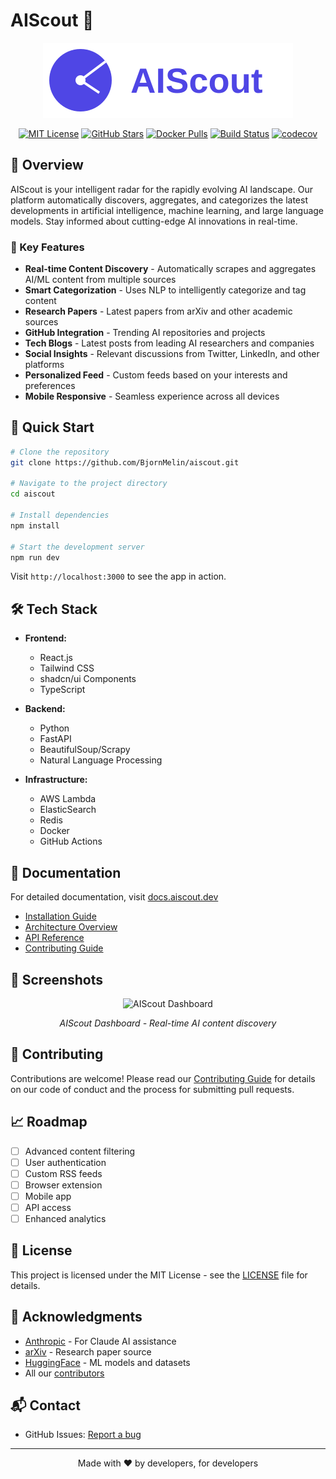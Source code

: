 # AIScout 🤖 

<div align="center">
  <img src="assets/logo.svg" alt="AIScout Logo" width="400"/>
  
  [![MIT License](https://img.shields.io/badge/License-MIT-green.svg)](https://choosealicense.com/licenses/mit/)
  [![GitHub Stars](https://img.shields.io/github/stars/BjornMelin/aiscout?style=social)](https://github.com/BjornMelin/aiscout)
  [![Docker Pulls](https://img.shields.io/docker/pulls/BjornMelin/aiscout)](https://hub.docker.com/r/BjornMelin/aiscout)
  [![Build Status](https://github.com/BjornMelin/aiscout/workflows/CI/badge.svg)](https://github.com/BjornMelin/aiscout/actions)
  [![codecov](https://codecov.io/gh/BjornMelin/aiscout/branch/main/graph/badge.svg)](https://codecov.io/gh/BjornMelin/aiscout)
</div>

## 🎯 Overview

AIScout is your intelligent radar for the rapidly evolving AI landscape. Our platform automatically discovers, aggregates, and categorizes the latest developments in artificial intelligence, machine learning, and large language models. Stay informed about cutting-edge AI innovations in real-time.

### 🌟 Key Features

- **Real-time Content Discovery** - Automatically scrapes and aggregates AI/ML content from multiple sources
- **Smart Categorization** - Uses NLP to intelligently categorize and tag content
- **Research Papers** - Latest papers from arXiv and other academic sources
- **GitHub Integration** - Trending AI repositories and projects
- **Tech Blogs** - Latest posts from leading AI researchers and companies
- **Social Insights** - Relevant discussions from Twitter, LinkedIn, and other platforms
- **Personalized Feed** - Custom feeds based on your interests and preferences
- **Mobile Responsive** - Seamless experience across all devices

## 🚀 Quick Start

```bash
# Clone the repository
git clone https://github.com/BjornMelin/aiscout.git

# Navigate to the project directory
cd aiscout

# Install dependencies
npm install

# Start the development server
npm run dev
```

Visit `http://localhost:3000` to see the app in action.

## 🛠️ Tech Stack

- **Frontend:**
  - React.js
  - Tailwind CSS
  - shadcn/ui Components
  - TypeScript

- **Backend:**
  - Python
  - FastAPI
  - BeautifulSoup/Scrapy
  - Natural Language Processing

- **Infrastructure:**
  - AWS Lambda
  - ElasticSearch
  - Redis
  - Docker
  - GitHub Actions

## 📖 Documentation

For detailed documentation, visit [docs.aiscout.dev](https://docs.aiscout.dev)

- [Installation Guide](docs/installation.md)
- [Architecture Overview](docs/architecture.md)
- [API Reference](docs/api-reference.md)
- [Contributing Guide](CONTRIBUTING.md)

## 🎨 Screenshots

<div align="center">
  <img src="assets/screenshot-1.png" alt="AIScout Dashboard" width="600"/>
  <p><em>AIScout Dashboard - Real-time AI content discovery</em></p>
</div>

## 🤝 Contributing

Contributions are welcome! Please read our [Contributing Guide](CONTRIBUTING.md) for details on our code of conduct and the process for submitting pull requests.

## 📈 Roadmap

- [ ] Advanced content filtering
- [ ] User authentication
- [ ] Custom RSS feeds
- [ ] Browser extension
- [ ] Mobile app
- [ ] API access
- [ ] Enhanced analytics

## 📄 License

This project is licensed under the MIT License - see the [LICENSE](LICENSE) file for details.

## 🙏 Acknowledgments

- [Anthropic](https://www.anthropic.com/) - For Claude AI assistance
- [arXiv](https://arxiv.org/) - Research paper source
- [HuggingFace](https://huggingface.co/) - ML models and datasets
- All our [contributors](https://github.com/BjornMelin/aiscout/graphs/contributors)

## 📬 Contact

<!-- - Website: [aiscout.dev](https://aiscout.dev)
- Twitter: [@AIScoutApp](https://twitter.com/AIScoutApp)
- Email: hello@aiscout.dev -->
- GitHub Issues: [Report a bug](https://github.com/BjornMelin/aiscout/issues)

---

<div align="center">
  Made with ❤️ by developers, for developers
</div>
